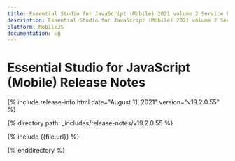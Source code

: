 ```yaml
---
title: Essential Studio for JavaScript (Mobile) 2021 volume 2 Service Pack 1 Release Notes  
description: Essential Studio for JavaScript (Mobile) 2021 volume 2 Service Pack 1 Release Notes  
platform: MobileJS
documentation: ug
---
```


# Essential Studio for JavaScript (Mobile)  Release Notes  

{% include release-info.html date="August 11, 2021"  version="v19.2.0.55" %} 


{% directory path: _includes/release-notes/v19.2.0.55 %}

{% include {{file.url}} %}

{% enddirectory %}